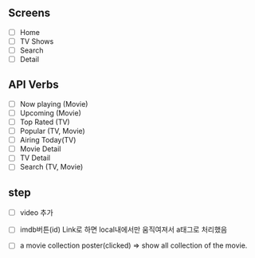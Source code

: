 ## Screens
- [ ] Home
- [ ] TV Shows
- [ ] Search
- [ ] Detail

## API Verbs

- [ ] Now playing (Movie)
- [ ] Upcoming (Movie)
- [ ] Top Rated (TV)
- [ ] Popular (TV, Movie)
- [ ] Airing Today(TV)
- [ ] Movie Detail
- [ ] TV Detail
- [ ] Search (TV, Movie)

## step 
- [ ] video 추가
- [ ] imdb버튼(id)   Link로 하면 local내에서만 움직여져서 a태그로 처리했음
- [ ] a movie collection poster(clicked) => show all collection of the movie.



